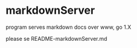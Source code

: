 markdownServer
==============

program serves markdown docs over www, go 1.X

please se README-markdownServer.md

